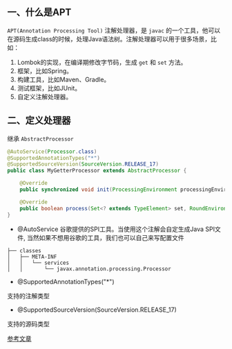 ## 一、什么是APT

`APT(Annotation Processing Tool)` 注解处理器，是 `javac` 的一个工具，他可以在源码生成class的时候，处理Java语法树。注解处理器可以用于很多场景，比如：

1. Lombok的实现，在编译期修改字节码，生成 `get` 和 `set` 方法。
2. 框架，比如Spring。
3. 构建工具，比如Maven、Gradle。
4. 测试框架，比如JUnit。
5. 自定义注解处理器。


## 二、定义处理器

继承 `AbstractProcessor`

```java 
@AutoService(Processor.class)
@SupportedAnnotationTypes("*")
@SupportedSourceVersion(SourceVersion.RELEASE_17)
public class MyGetterProcessor extends AbstractProcessor {

    @Override
    public synchronized void init(ProcessingEnvironment processingEnvironment) {}

    @Override
    public boolean process(Set<? extends TypeElement> set, RoundEnvironment roundEnv) {}
}
```

- @AutoService 谷歌提供的SPI工具。当使用这个注解会自定生成Java SPI文件, 当然如果不想用谷歌的工具，我们也可以自己来写配置文件

``` 
├── classes
│   ├── META-INF
│   │   └── services
│   │       └── javax.annotation.processing.Processor
```

- @SupportedAnnotationTypes("*")

支持的注解类型

- @SupportedSourceVersion(SourceVersion.RELEASE_17)

支持的源码类型


[参考文章](https://www.cnblogs.com/javastack/p/15386924.html)
